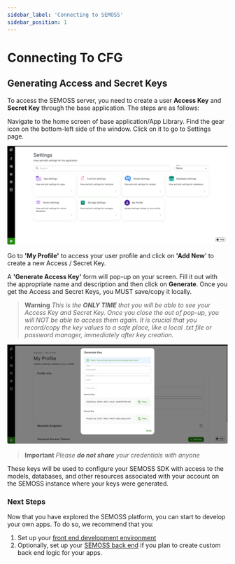 ```yaml
---
sidebar_label: 'Connecting to SEMOSS'
sidebar_position: 1
---
```

# Connecting To CFG 

## Generating Access and Secret Keys 

To access the SEMOSS server, you need to create a user **Access Key** and **Secret Key** through the base application. The steps are as follows:

Navigate to the home screen of base application/App Library. Find the gear icon on the bottom-left side of the window. Click on it to go to Settings page.

![App Library](../../../static/img/AccessKeysImages/Picture2.PNG)

Go to **'My Profile'** to access your user profile and click on **'Add New**' to create a new Access / Secret Key.

A **'Generate Access Key'** form will pop-up on your screen. Fill it out with the appropriate name and description and then click on **Generate**. Once you get the Access and Secret Keys, you MUST save/copy it locally.

> **Warning**
> _This is the **ONLY TIME** that you will be able to see your Access Key and Secret Key. Once you close the out of pop-up, you will NOT be able to access them again. It is crucial that you record/copy the key values to a safe place, like a local .txt file or password manager, immediately after key creation._

![Generate Key](../../../static/img/AccessKeysImages/Picture5.PNG)

> **Important**
> _Please **do not share** your credentials with anyone_

These keys will be used to configure your SEMOSS SDK with access to the models, databases, and other resources associated with your account on the SEMOSS instance where your keys were generated. 

### Next Steps
Now that you have explored the SEMOSS platform, you can start to develop your own apps.  To do so, we recommend that you:
1. Set up your [front end development environment](Packages%20and%20Pre-requisites.md#front-end-prerequisities)
2. Optionally, set up your [SEMOSS back end](Packages%20and%20Pre-requisites.md#back-end-prerequisities) if you plan to create custom back end logic for your apps.

